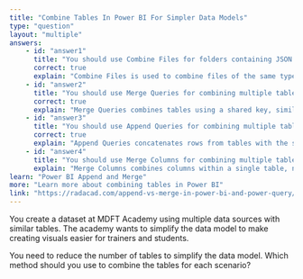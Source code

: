 ```yaml
---
title: "Combine Tables In Power BI For Simpler Data Models"
type: "question"
layout: "multiple"
answers:
    - id: "answer1"
      title: "You should use Combine Files for folders containing JSON documents with the same structure."
      correct: true
      explain: "Combine Files is used to combine files of the same type and structure in a folder into a single table."
    - id: "answer2"
      title: "You should use Merge Queries for combining multiple tables with a common key between them."
      correct: true
      explain: "Merge Queries combines tables using a shared key, similar to a SQL JOIN."
    - id: "answer3"
      title: "You should use Append Queries for combining multiple tables with the same columns containing data for each month"
      correct: true
      explain: "Append Queries concatenates rows from tables with the same structure into a single table."
    - id: "answer4"
      title: "You should use Merge Columns for combining multiple tables with different columns"
      explain: "Merge Columns combines columns within a single table, not tables with different columns."
learn: "Power BI Append and Merge"
more: "Learn more about combining tables in Power BI"
link: "https://radacad.com/append-vs-merge-in-power-bi-and-power-query/"
---
```

You create a dataset at MDFT Academy using multiple data sources with similar tables. The academy wants to simplify the data model to make creating visuals easier for trainers and students.

You need to reduce the number of tables to simplify the data model. Which method should you use to combine the tables for each scenario?
